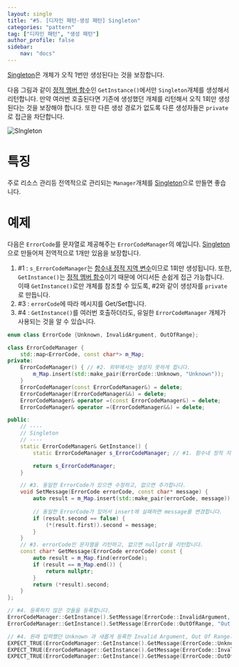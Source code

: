 ```yaml
---
layout: single
title: "#5. [디자인 패턴-생성 패턴] Singleton"
categories: "pattern"
tag: ["디자인 패턴", "생성 패턴"]
author_profile: false
sidebar: 
    nav: "docs"
---
```


[Singleton](https://tango1202.github.io/pattern/pattern-singleton/)은 개체가 오직 1번만 생성된다는 것을 보장합니다.

다음 그림과 같이 [정적 멤버 함수](https://tango1202.github.io/legacy-cpp-oop/legacy-cpp-oop-member-function/#%EC%A0%95%EC%A0%81-%EB%A9%A4%EB%B2%84-%ED%95%A8%EC%88%98)인 `GetInstance()`에서만 `Singleton`개체를 생성해서 리턴합니다. 만약 여러번 호출된다면 기존에 생성했던 개체를 리턴해서 오직 1회만 생성된다는 것을 보장해야 합니다. 또한 다른 생성 경로가 없도록 다른 생성자들은 `private`로 접근을 차단합니다.

![Slngleton](https://github.com/tango1202/tango1202.github.io/assets/133472501/ecef4fee-05f2-4b70-98c7-8a11f1957ded)

# 특징

주로 리소스 관리등 전역적으로 관리되는 `Manager`개체를 [Singleton](https://tango1202.github.io/pattern/pattern-singleton/)으로 만들면 좋습니다.

# 예제

다음은 `ErrorCode`를 문자열로 제공해주는 `ErrorCodeManager`의 예입니다. [Singleton](https://tango1202.github.io/pattern/pattern-singleton/)으로 만들어져 전역적으로 1개만 있음을 보장합니다.

1. #1 : `s_ErrorCodeManager`는 [함수내 정적 지역 변수](https://tango1202.github.io/legacy-cpp-guide/legacy-cpp-guide-static-extern-lifetime/#%ED%95%A8%EC%88%98%EB%82%B4-%EC%A0%95%EC%A0%81-%EC%A7%80%EC%97%AD-%EB%B3%80%EC%88%98)이므로 1회만 생성됩니다. 또한, `GetInstance()`는 [정적 멤버 함수](https://tango1202.github.io/legacy-cpp-oop/legacy-cpp-oop-member-function/#%EC%A0%95%EC%A0%81-%EB%A9%A4%EB%B2%84-%ED%95%A8%EC%88%98)이기 때문에 어디서든 손쉽게 접근 가능합니다. 이때 `GetInstance()`로만 개체를 참조할 수 있도록, #2와 같이 생성자를 `private`로 만듭니다.
2. #3 : `errorCode`에 따라 메시지를 Get/Set합니다.
3. #4 : `GetInstance()`를 여러번 호출하더라도, 유일한 `ErrorCodeManager` 개체가 사용되는 것을 알 수 있습니다.

```cpp
enum class ErrorCode {Unknown, InvalidArgument, OutOfRange};

class ErrorCodeManager {
    std::map<ErrorCode, const char*> m_Map;
private:
    ErrorCodeManager() { // #2. 외부에서는 생성지 못하게 합니다.
        m_Map.insert(std::make_pair(ErrorCode::Unknown, "Unknown"));
    }
    ErrorCodeManager(const ErrorCodeManager&) = delete; 
    ErrorCodeManager(ErrorCodeManager&&) = delete; 
    ErrorCodeManager& operator =(const ErrorCodeManager&) = delete; 
    ErrorCodeManager& operator =(ErrorCodeManager&&) = delete;   

public:
    // ----
    // Singleton
    // ----
    static ErrorCodeManager& GetInstance() {
        static ErrorCodeManager s_ErrorCodeManager; // #1. 함수내 정적 지역 변수여서 함수 호출시 1회만 생성됩니다.

        return s_ErrorCodeManager;
    } 

    // #3. 동일한 ErrorCode가 있으면 수정하고, 없으면 추가합니다.
    void SetMessage(ErrorCode errorCode, const char* message) {
        auto result = m_Map.insert(std::make_pair(errorCode, message));
        
        // 동일한 ErrorCode가 있어서 insert에 실패하면 message를 변경합니다.
        if (result.second == false) {
            (*(result.first)).second = message;
        }
    } 
    // #3. errorCode인 문자열을 리턴하고, 없으면 nullptr을 리턴합니다.
    const char* GetMessage(ErrorCode errorCode) const {
        auto result = m_Map.find(errorCode);
        if (result == m_Map.end()) {
            return nullptr;
        } 
        return (*result).second;
    }         
};

// #4. 등록하지 않은 것들을 등록합니다.
ErrorCodeManager::GetInstance().SetMessage(ErrorCode::InvalidArgument, "Invalid Argument");
ErrorCodeManager::GetInstance().SetMessage(ErrorCode::OutOfRange, "Out Of Range");

// #4. 원래 입력했던 Unknown 과 새롭게 등록한 Invalid Argument, Out Of Range가 있습니다.
EXPECT_TRUE(ErrorCodeManager::GetInstance().GetMessage(ErrorCode::Unknown) == "Unknown");
EXPECT_TRUE(ErrorCodeManager::GetInstance().GetMessage(ErrorCode::InvalidArgument) == "Invalid Argument");
EXPECT_TRUE(ErrorCodeManager::GetInstance().GetMessage(ErrorCode::OutOfRange) == "Out Of Range");
```
